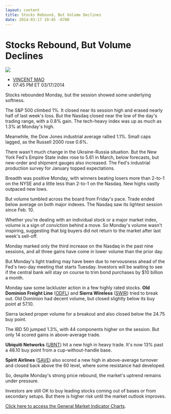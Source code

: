 ```yaml
---
layout: content
title: Stocks Rebound, But Volume Declines
date: 2014-03-17 19:45 -0700
---
```



Stocks Rebound, But Volume Declines
====================================


![](https://www.investors.com/wp-content/uploads/ibd-migrated-images/MP031819.gif)

* [VINCENT MAO](https://www.investors.com/author/maov/ "Posts by VINCENT MAO")
* 07:45 PM ET 03/17/2014




Stocks rebounded Monday, but the session showed some underlying softness.

  

The S&P 500 climbed 1%. It closed near its session high and erased nearly half of last week's loss. But the Nasdaq closed near the low of the day's trading range, with a 0.8% gain. The tech-heavy index was up as much as 1.3% at Monday's high.

  

Meanwhile, the Dow Jones industrial average rallied 1.1%. Small caps lagged, as the Russell 2000 rose 0.6%.

  

There wasn't much change in the Ukraine-Russia situation. But the New York Fed's Empire State index rose to 5.61 in March, below forecasts, but new-order and shipment gauges also increased. The Fed's industrial production survey for January topped expectations.

  

Breadth was positive Monday, with winners beating losers more than 2-to-1 on the NYSE and a little less than 2-to-1 on the Nasdaq. New highs vastly outpaced new lows.

  

But volume tumbled across the board from Friday's pace. Trade ended below average on both major indexes. The Nasdaq saw its lightest session since Feb. 10.

  

Whether you're dealing with an individual stock or a major market index, volume is a sign of conviction behind a move. So Monday's volume wasn't inspiring, suggesting that big buyers did not return to the market after last week's sell-off.

  

Monday marked only the third increase on the Nasdaq in the past nine sessions, and all three gains have come in lower volume than the prior day.

  

But Monday's light trading may have been due to nervousness ahead of the Fed's two-day meeting that starts Tuesday. Investors will be waiting to see if the central bank will stay on course to trim bond purchases by $10 billion a month.

  

Monday saw some lackluster action in a few highly rated stocks. **Old Dominion Freight Line** ([ODFL](https://research.investors.com/quote.aspx?symbol=ODFL)) and **Sierra Wireless** ([SWIR](https://research.investors.com/quote.aspx?symbol=SWIR)) tried to break out. Old Dominion had decent volume, but closed slightly below its buy point at 57.10.

  

Sierra lacked proper volume for a breakout and also closed below the 24.75 buy point.

  

The IBD 50 jumped 1.3%, with 44 components higher on the session. But only 14 scored gains in above-average trade.

  

**Ubiquiti Networks** ([UBNT](https://research.investors.com/quote.aspx?symbol=UBNT)) hit a new high in heavy trade. It's now 13% past a 48.10 buy point from a cup-without-handle base. 

  

**Spirit Airlines** ([SAVE](https://research.investors.com/quote.aspx?symbol=SAVE)) also scored a new high in above-average turnover and closed back above the 60 level, where some resistance had developed.

  

So, despite Monday's strong price rebound, the market's uptrend remains under pressure.

  

Investors are still OK to buy leading stocks coming out of bases or from secondary setups. But there is higher risk until the market outlook improves.

  

[Click here to access the General Market Indicator Charts](https://www.investors.com/pdf/GMI_031814.pdf).




